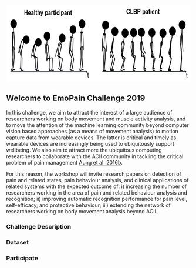 <p align="center">
<img width="700" height="210" src="https://github.com/CodeShareBot/EmoPainChallenge19/blob/master/images/Animation.PNG">
</p>

## Welcome to EmoPain Challenge 2019

In this challenge, we aim to attract the interest of a large audience of researchers working on body movement and muscle activity analysis, and to move the attention of the machine learning community beyond computer vision based approaches (as a means of movement analysis) to motion capture data from wearable devices. The latter is critical and timely as wearable devices are increasingly being used to ubiquitously support wellbeing. We also aim to attract more the ubiquitous computing researchers to collaborate with the ACII community in tackling the critical problem of pain management [Aung et al. 2016b](https://ieeexplore.ieee.org/abstract/document/7173007). 

For this reason, the workshop will invite research papers on detection of pain and related states, pain behaviour analysis, and clinical applications of related systems with the expected outcome of: 
i) increasing the number of researchers working in the area of pain and related behaviour analysis and recognition;
ii) improving automatic recognition performance for pain level, self-efficacy, and protective behaviour; 
iii) extending the network of researchers working on body movement analysis beyond ACII.

### Challenge Description


### Dataset


### Participate
